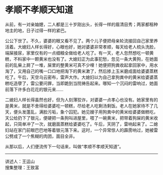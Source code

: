 # 孝顺不孝顺天知道

从前，有一对亲妯娌，二人都是三十岁刚出头，长得一样的眉清目秀；两家都租种地主的地，日子过得一样的紧巴。

公公下世了。不久，婆婆的眼又看不见了。两个儿子便把母亲轮流接回自己家里养活着。大媳妇人样长得好，心眼也好，她对婆婆非常孝顺，每天给老人梳头洗脸，端屎接尿，家里仅有的一点细粮全做给老人吃了。有一天，老人忽然想吃一顿黄糕，不料家中一颗黄米也没有了。大媳妇正为此事犯愁，忽见一条大黄狗，在她面前的乱柴上屙了一堆，屎里的整黄米可真不少哩！她便把狗粪收起拿回家中，用水淘了，又用自己的嘴一口口地把淘下的黄米漱了，然后掺上玉米磨成面给婆婆蒸糕吃了。午后，天空乌云密布，雷声大作。大媳妇以为自己拿狗粪中的黄米给婆婆蒸糕吃造孽了，雷公要问罪，当即跪到当院祷告起来。哪知一个沉闷的雷响过，她面前落下许多白花花的银元来......

二媳妇人样长得虽然也好，但为人刻薄狡诈，对婆婆一点孝心也没有。她家里有的是黄米，就是不舍得给婆婆吃一顿糕，尽给老人吃剩汤剩饭。老人在她家待不了几天，便头发蓬乱，满脸污垢，象个囚犯。她见嫂子用狗粪中的黄米给婆婆做糕吃，天公给扔下了银元，便硬把一条狗叫进屋里，喂了一碗黄米，把带着狗屎的黄米收起，只简单冲了一次，就磨面蒸糕给婆婆吃了。午后，天阴了，雷响起来了。二媳妇站在家门前眼巴巴地等着银元落下来。这时，一个异常惊人的霹雳响过，她被雷公劈成了一个焦糊的肉团，面目全非。

从那以后，人们便流传下一句话来，叫做“孝顺不孝顺天知道”。

---

讲述人：王运山  
搜集整理：王致富